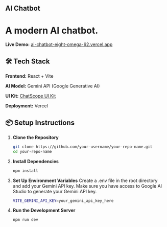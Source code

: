 ## AI Chatbot


# A modern AI chatbot.


**Live Demo:** [ai-chatbot-eight-omega-62.vercel.app](https://ai-chatbot-eight-omega-62.vercel.app/)


## 🛠 Tech Stack

**Frontend:** React + Vite


**AI Model:** Gemini API (Google Generative AI)


**UI Kit:** [ChatScope UI Kit](https://ui.shadcn.com/)


**Deployment:** Vercel


## 📦 Setup Instructions

1. **Clone the Repository**
   ```bash
   git clone https://github.com/your-username/your-repo-name.git
   cd your-repo-name


2. **Install Dependencies**
   ```bash
   npm install


3. **Set Up Environment Variables**
   Create a .env file in the root directory and add your Gemini API key. Make sure you have         access to Google AI Studio to generate your Gemini API key.
   ```bash
   VITE_GEMINI_API_KEY=your_gemini_api_key_here


5. **Run the Development Server**
   ```bash
   npm run dev


   
